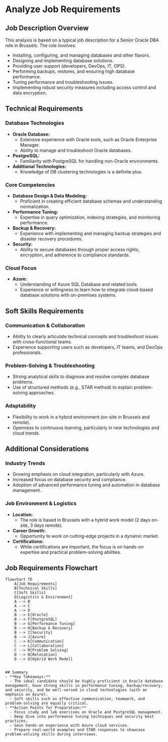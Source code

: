 # Analyze Job Requirements

## Job Description Overview
This analysis is based on a typical job description for a Senior Oracle DBA role in Brussels. The role involves:
- Installing, configuring, and managing databases and other flavors.
- Designing and implementing database solutions.
- Providing user support (developers, DevOps, IT, OPS).
- Performing backups, restores, and ensuring high database performance.
- Tuning performance and troubleshooting issues.
- Implementing robust security measures including access control and data encryption.

## Technical Requirements

### Database Technologies
- **Oracle Database:**  
  - Extensive experience with Oracle tools, such as Oracle Enterprise Manager.
  - Ability to manage and troubleshoot Oracle databases.
- **PostgreSQL:**  
  - Familiarity with PostgreSQL for handling non-Oracle environments.
- **Additional Technologies:**  
  - Knowledge of DB clustering technologies is a definite plus.

### Core Competencies
- **Database Design & Data Modeling:**  
  - Proficient in creating efficient database schemas and understanding normalization.
- **Performance Tuning:**  
  - Expertise in query optimization, indexing strategies, and monitoring performance.
- **Backup & Recovery:**  
  - Experience with implementing and managing backup strategies and disaster recovery procedures.
- **Security:**  
  - Ability to secure databases through proper access rights, encryption, and adherence to compliance standards.

### Cloud Focus
- **Azure:**  
  - Understanding of Azure SQL Database and related tools.
  - Experience or willingness to learn how to integrate cloud-based database solutions with on-premises systems.

## Soft Skills Requirements

### Communication & Collaboration
- Ability to clearly articulate technical concepts and troubleshoot issues with cross-functional teams.
- Experience supporting users such as developers, IT teams, and DevOps professionals.

### Problem-Solving & Troubleshooting
- Strong analytical skills to diagnose and resolve complex database problems.
- Use of structured methods (e.g., STAR method) to explain problem-solving approaches.

### Adaptability
- Flexibility to work in a hybrid environment (on-site in Brussels and remote).
- Openness to continuous learning, particularly in new technologies and cloud trends.

## Additional Considerations

### Industry Trends
- Growing emphasis on cloud integration, particularly with Azure.
- Increased focus on database security and compliance.
- Adoption of advanced performance tuning and automation in database management.

### Job Environment & Logistics
- **Location:**  
  - The role is based in Brussels with a hybrid work model (2 days on-site, 3 days remote).
- **Career Growth:**  
  - Opportunity to work on cutting-edge projects in a dynamic market.
- **Certifications:**  
  - While certifications are important, the focus is on hands-on expertise and practical problem-solving abilities.

## Job Requirements Flowchart

```mermaid
flowchart TD
    A[Job Requirements]
    B[Technical Skills]
    C[Soft Skills]
    D[Logistics & Environment]
    A --> B
    A --> C
    A --> D
    B --> E[Oracle]
    B --> F[PostgreSQL]
    B --> G[Performance Tuning]
    B --> H[Backup & Recovery]
    B --> I[Security]
    B --> J[Azure]
    C --> K[Communication]
    C --> L[Collaboration]
    C --> M[Problem Solving]
    D --> N[Relocation]
    D --> O[Hybrid Work Model]


## Summary
- **Key Takeaways:**  
  - The ideal candidate should be highly proficient in Oracle database management, have strong skills in performance tuning, backup/recovery, and security, and be well-versed in cloud technologies (with an emphasis on Azure).  
  - Soft skills such as effective communication, teamwork, and problem-solving are equally critical.
- **Action Points for Preparation:**  
  - Focus study and lab exercises on Oracle and PostgreSQL management.
  - Deep dive into performance tuning techniques and security best practices.
  - Gain hands-on experience with Azure cloud services.
  - Prepare real-world examples and STAR responses to showcase problem-solving skills during interviews.
